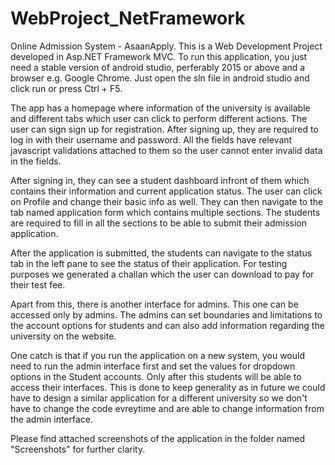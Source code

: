 # WebProject_NetFramework
Online Admission System - AsaanApply. This is a Web Development Project developed in Asp.NET Framework MVC. 
To run this application, you just need a stable version of android studio, perferably 2015 or above and a browser e.g. Google Chrome. Just open the sln file in android studio and click run or press Ctrl + F5.

The app has a homepage where information of the university is available and different tabs which user can click to perform different actions.
The user can sign sign up for registration.
After signing up, they are required to log in with their username and password.
All the fields have relevant javascript validations attached to them so the user cannot enter invalid data in the fields.

After signing in, they can see a student dashboard infront of them which contains their information and current application status. The user can click on Profile and change their basic info as well.
They can then navigate to the tab named application form which contains multiple sections. The students are required to fill in all the sections to be able to submit their admission application.

After the application is submitted, the students can navigate to the status tab in the left pane to see the status of their application. For testing purposes we generated a challan which the user can download to pay for their test fee.

Apart from this, there is another interface for admins. This one can be accessed only by admins.
The admins can set boundaries and limitations to the account options for students and can also add information regarding the university on the website.

One catch is that if you run the application on a new system, you would need to run the admin interface first and set the values for dropdown options in the Student accounts.
Only after this students will be able to access their interfaces. This is done to keep generality as in future we could have to design a similar application for a different university so we don't have to change the code evreytime and are able to change information from the admin interface.

Please find attached screenshots of the application in the folder named "Screenshots" for further clarity.
